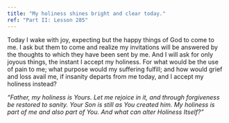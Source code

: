 ```yaml
---
title: "My holiness shines bright and clear today."
ref: "Part II: Lesson 285"
---
```


Today I wake with joy, expecting but the happy things of God to come to
me. I ask but them to come and realize my invitations will be answered
by the thoughts to which they have been sent by me. And I will ask for
only joyous things, the instant I accept my holiness. For what would be
the use of pain to me; what purpose would my suffering fulfill; and how
would grief and loss avail me, if insanity departs from me today, and I
accept my holiness instead?

*“Father, my holiness is Yours. Let me rejoice in it, and through
forgiveness be restored to sanity. Your Son is still as You created him.
My holiness is part of me and also part of You. And what can alter
Holiness Itself?”*

